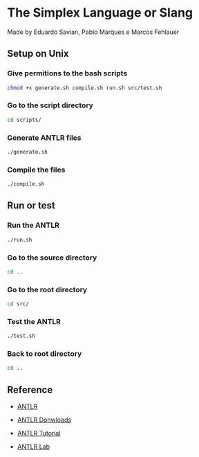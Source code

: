 # The Simplex Language or Slang

Made by Eduardo Savian, Pablo Marques e Marcos Fehlauer

## Setup on Unix

### Give permitions to the bash scripts

```bash
chmod +x generate.sh compile.sh run.sh src/test.sh
```

### Go to the script directory

```bash
cd scripts/
```

### Generate ANTLR files

```bash
./generate.sh
```

### Compile the files

```bash
./compile.sh
```
## Run or test

### Run the ANTLR

```bash
./run.sh
```

### Go to the source directory

```bash
cd ..
```
### Go to the root directory

```bash
cd src/
```

### Test the ANTLR

```bash
./test.sh
```

### Back to root directory

```bash
cd ..
```

## Reference

- [ANTLR](https://www.antlr.org/index.html)

- [ANTLR Donwloads](https://www.antlr.org/download.html)

- [ANTLR Tutorial](https://github.com/antlr/antlr4/blob/master/doc/index.md)

- [ANTLR Lab](http://lab.antlr.org/)
